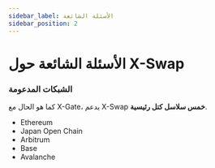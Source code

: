 ```yaml
---
sidebar_label: الأسئلة الشائعة
sidebar_position: 2
---
```


# الأسئلة الشائعة حول X-Swap

### **الشبكات المدعومة**

كما هو الحال مع X-Gate، يدعم X-Swap **خمس سلاسل كتل رئيسية**.

- Ethereum
- Japan Open Chain
- Arbitrum
- Base
- Avalanche
